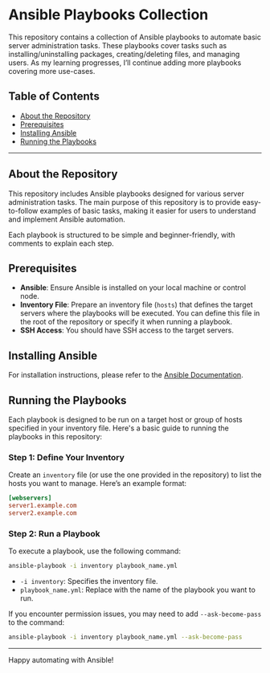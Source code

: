 # Ansible Playbooks Collection

This repository contains a collection of Ansible playbooks to automate basic server administration tasks. These playbooks cover tasks such as installing/uninstalling packages, creating/deleting files, and managing users. As my learning progresses, I’ll continue adding more playbooks covering more use-cases.

## Table of Contents
- [About the Repository](#about-the-repository)
- [Prerequisites](#prerequisites)
- [Installing Ansible](#installing-ansible)
- [Running the Playbooks](#running-the-playbooks)

---

## About the Repository

This repository includes Ansible playbooks designed for various server administration tasks. The main purpose of this repository is to provide easy-to-follow examples of basic tasks, making it easier for users to understand and implement Ansible automation.

Each playbook is structured to be simple and beginner-friendly, with comments to explain each step.

## Prerequisites

- **Ansible**: Ensure Ansible is installed on your local machine or control node.
- **Inventory File**: Prepare an inventory file (`hosts`) that defines the target servers where the playbooks will be executed. You can define this file in the root of the repository or specify it when running a playbook.
- **SSH Access**: You should have SSH access to the target servers.

## Installing Ansible

For installation instructions, please refer to the [Ansible Documentation](https://docs.ansible.com/ansible/latest/installation_guide/intro_installation.html).

## Running the Playbooks

Each playbook is designed to be run on a target host or group of hosts specified in your inventory file. Here's a basic guide to running the playbooks in this repository:

### Step 1: Define Your Inventory

Create an `inventory` file (or use the one provided in the repository) to list the hosts you want to manage. Here’s an example format:

```ini
[webservers]
server1.example.com
server2.example.com
```

### Step 2: Run a Playbook

To execute a playbook, use the following command:

```bash
ansible-playbook -i inventory playbook_name.yml
```

* `-i inventory`: Specifies the inventory file.
* `playbook_name.yml`: Replace with the name of the playbook you want to run.

If you encounter permission issues, you may need to add `--ask-become-pass` to the command:

```bash
ansible-playbook -i inventory playbook_name.yml --ask-become-pass
```

---

Happy automating with Ansible!
